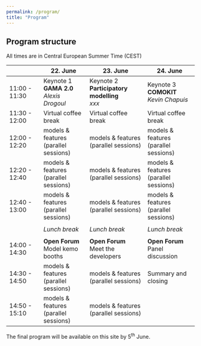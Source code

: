 ```yaml
---
permalink: /program/
title: "Program"
---
```


## Program structure

All times are in Central European Summer Time (CEST)

|  | 22. June | 23. June | 24. June |
|--------------------------|----------------------|--------------------------|----------------------|
|11:00 - 11:30| Keynote 1 <br /> **GAMA 2.0** <br /> *Alexis Drogoul* | Keynote 2 <br /> **Participatory modelling** <br /> *xxx* | Keynote 3 <br /> **COMOKIT** <br /> *Kevin Chapuis* |
|11:30 - 12:00 | Virtual coffee break | Virtual coffee break | Virtual coffee break |
|12:00 - 12:20 | models & features <br /> (parallel sessions) | models & features <br /> (parallel sessions) | models & features <br /> (parallel sessions) |
|12:20 - 12:40 | models & features <br /> (parallel sessions) | models & features <br /> (parallel sessions) | models & features <br /> (parallel sessions) |
|12:40 - 13:00 | models & features <br /> (parallel sessions) | models & features <br /> (parallel sessions) | models & features <br /> (parallel sessions) |
|  |  |  |  |
|  | *Lunch break* | *Lunch break* | *Lunch break* |
|  |  |  |  |
|14:00 - 14:30 | **Open Forum** <br /> Model kemo booths | **Open Forum** <br /> Meet the developers | **Open Forum** <br /> Panel discussion |
|14:30 - 14:50 | models & features <br /> (parallel sessions) | models & features <br /> (parallel sessions) | Summary and closing |
|14:50 - 15:10 | models & features <br /> (parallel sessions) | models & features <br /> (parallel sessions) |  |

The final program will be available on this site by 5<sup>th</sup> June.


